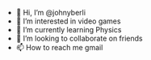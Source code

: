 - 👋 Hi, I’m @johnyberli
- 👀 I’m interested in video games
- 🌱 I’m currently learning Physics
- 💞️ I’m looking to collaborate on friends
- 📫 How to reach me gmail

<!---
johnyberli/johnyberli is a ✨ special ✨ repository because its `README.md` (this file) appears on your GitHub profile.
You can click the Preview link to take a look at your changes.
--->
